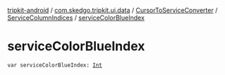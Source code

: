 [tripkit-android](../../../index.md) / [com.skedgo.tripkit.ui.data](../../index.md) / [CursorToServiceConverter](../index.md) / [ServiceColumnIndices](index.md) / [serviceColorBlueIndex](./service-color-blue-index.md)

# serviceColorBlueIndex

`var serviceColorBlueIndex: `[`Int`](https://kotlinlang.org/api/latest/jvm/stdlib/kotlin/-int/index.html)